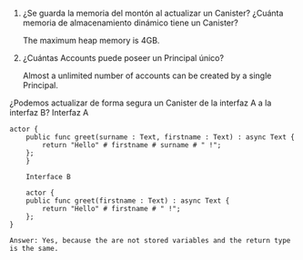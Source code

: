1) ¿Se guarda la memoria del montón al actualizar un Canister? ¿Cuánta memoria de almacenamiento dinámico tiene un Canister?

    The maximum heap memory is 4GB.

2) ¿Cuántas Accounts puede poseer un Principal único?

    Almost a unlimited number of accounts can be created by a single Principal.

¿Podemos actualizar de forma segura un Canister de la interfaz A a la interfaz B?
Interfaz A

    
    actor {
        public func greet(surname : Text, firstname : Text) : async Text {
            return "Hello" # firstname # surname # " !";
        };
        }

        Interface B

        actor {
        public func greet(firstname : Text) : async Text {
            return "Hello" # firstname # " !";
        };
    }

    Answer: Yes, because the are not stored variables and the return type is the same.
    
